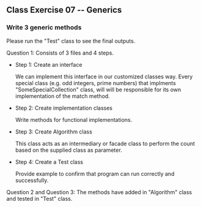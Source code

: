 ## Class Exercise 07 -- Generics

### Write 3 generic methods 

Please run the "Test" class to see the final outputs.

Question 1:
      Consists of 3 files and 4 steps.

* Step 1: Create an interface

  We can implement this interface in our customized classes way. Every special class (e.g. odd integers, prime numbers) that implments "SomeSpecialCollection" class, will  will be responsible for its own implementation of the match method.

* Step 2: Create implementation classes

  Write methods for functional implementations.

* Step 3: Create Algorithm class
  
   This class acts as an intermediary or facade class to perform the count based on the supplied class as parameter.

* Step 4: Create a Test class

  Provide example to confirm that program can run correctly and successfully.

  
Question 2 and Question 3: The methods have added in "Algorithm" class and tested in "Test" class.